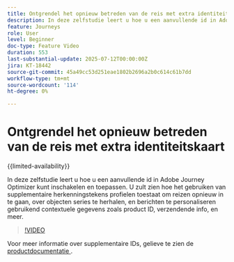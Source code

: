 ```yaml
---
title: Ontgrendel het opnieuw betreden van de reis met extra identiteitskaart
description: In deze zelfstudie leert u hoe u een aanvullende id in Adobe Journey Optimizer kunt inschakelen en toepassen. U zult zien hoe het gebruiken van supplementaire herkenningstekens profielen toestaat om reizen opnieuw in te gaan, over objecten series te herhalen, en berichten te personaliseren gebruikend contextuele gegevens zoals product ID, verzendende info, en meer.
feature: Journeys
role: User
level: Beginner
doc-type: Feature Video
duration: 553
last-substantial-update: 2025-07-12T00:00:00Z
jira: KT-18442
source-git-commit: 45a49cc53d251eae1802b2696a2b0c614c61b7dd
workflow-type: tm+mt
source-wordcount: '114'
ht-degree: 0%

---
```



# Ontgrendel het opnieuw betreden van de reis met extra identiteitskaart

{{limited-availability}}

In deze zelfstudie leert u hoe u een aanvullende id in Adobe Journey Optimizer kunt inschakelen en toepassen. U zult zien hoe het gebruiken van supplementaire herkenningstekens profielen toestaat om reizen opnieuw in te gaan, over objecten series te herhalen, en berichten te personaliseren gebruikend contextuele gegevens zoals product ID, verzendende info, en meer.

>[!VIDEO](https://video.tv.adobe.com/v/3464798/?learn=on&enablevpops&captions=dut)

Voor meer informatie over supplementaire IDs, gelieve te zien de [ productdocumentatie ](https://experienceleague.adobe.com/nl/docs/journey-optimizer/using/orchestrate-journeys/manage-journey/supplemental-identifier).
